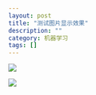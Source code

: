 ```yaml
---
layout: post
title: "测试图片显示效果"
description: ""
category: 机器学习
tags: []
---
```

![](http://7xnq5e.com1.z0.glb.clouddn.com/2016-06-26-00-50-34.png)


![](http://7xnq5e.com1.z0.glb.clouddn.com/2016-06-26-00-48-36.png)
